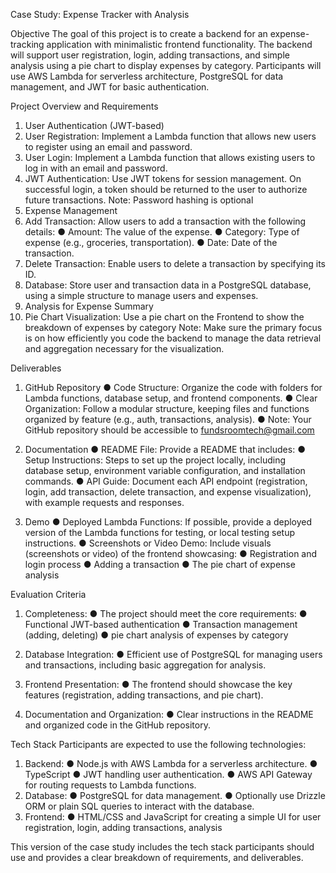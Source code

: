 Case Study: Expense Tracker with Analysis

Objective
The goal of this project is to create a backend for an expense-tracking application with
minimalistic frontend functionality. The backend will support user registration, login,
adding transactions, and simple analysis using a pie chart to display expenses by
category. Participants will use AWS Lambda for serverless architecture, PostgreSQL for
data management, and JWT for basic authentication.

Project Overview and Requirements
1. User Authentication (JWT-based)
1. User Registration: Implement a Lambda function that allows new users to register
using an email and password.
2. User Login: Implement a Lambda function that allows existing users to log in with
an email and password.
3. JWT Authentication: Use JWT tokens for session management. On successful
login, a token should be returned to the user to authorize future transactions.
Note: Password hashing is optional
2. Expense Management
1. Add Transaction: Allow users to add a transaction with the following details:
● Amount: The value of the expense.
● Category: Type of expense (e.g., groceries, transportation).
● Date: Date of the transaction.
2. Delete Transaction: Enable users to delete a transaction by specifying its ID.
3. Database: Store user and transaction data in a PostgreSQL database, using a
simple structure to manage users and expenses.
3. Analysis for Expense Summary
1. Pie Chart Visualization: Use a pie chart on the Frontend to show the breakdown
of expenses by category
Note: Make sure the primary focus is on how efficiently you code the backend to
manage the data retrieval and aggregation necessary for the visualization.

Deliverables
1. GitHub Repository
● Code Structure: Organize the code with folders for Lambda functions,
database setup, and frontend components.
● Clear Organization: Follow a modular structure, keeping files and
functions organized by feature (e.g., auth, transactions, analysis).
● Note: Your GitHub repository should be accessible to
fundsroomtech@gmail.com

2. Documentation
● README File: Provide a README that includes:
● Setup Instructions: Steps to set up the project locally, including
database setup, environment variable configuration, and
installation commands.
● API Guide: Document each API endpoint (registration, login, add
transaction, delete transaction, and expense visualization), with
example requests and responses.

3. Demo
● Deployed Lambda Functions: If possible, provide a deployed version of
the Lambda functions for testing, or local testing setup instructions.
● Screenshots or Video Demo: Include visuals (screenshots or video) of the
frontend showcasing:
● Registration and login process
● Adding a transaction
● The pie chart of expense analysis

Evaluation Criteria

1. Completeness:
● The project should meet the core requirements:
● Functional JWT-based authentication
● Transaction management (adding, deleting)
● pie chart analysis of expenses by category

2. Database Integration:
● Efficient use of PostgreSQL for managing users and transactions,
including basic aggregation for analysis.

3. Frontend Presentation:
● The frontend should showcase the key features (registration, adding
transactions, and pie chart).
4. Documentation and Organization:
● Clear instructions in the README and organized code in the GitHub
repository.

Tech Stack
Participants are expected to use the following technologies:
1. Backend:
● Node.js with AWS Lambda for a serverless architecture.
● TypeScript
● JWT handling user authentication.
● AWS API Gateway for routing requests to Lambda functions.
2. Database:
● PostgreSQL for data management.
● Optionally use Drizzle ORM or plain SQL queries to interact with the
database.
3. Frontend:
● HTML/CSS and JavaScript for creating a simple UI for user registration,
login, adding transactions, analysis

This version of the case study includes the tech stack participants should use and provides a
clear breakdown of requirements, and deliverables.